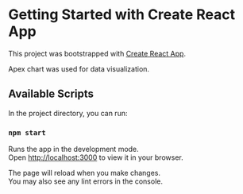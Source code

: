 # Getting Started with Create React App

This project was bootstrapped with [Create React App](https://github.com/facebook/create-react-app).

Apex chart was used for data visualization.

## Available Scripts

In the project directory, you can run:

### `npm start`

Runs the app in the development mode.\
Open [http://localhost:3000](http://localhost:3000) to view it in your browser.

The page will reload when you make changes.\
You may also see any lint errors in the console.
